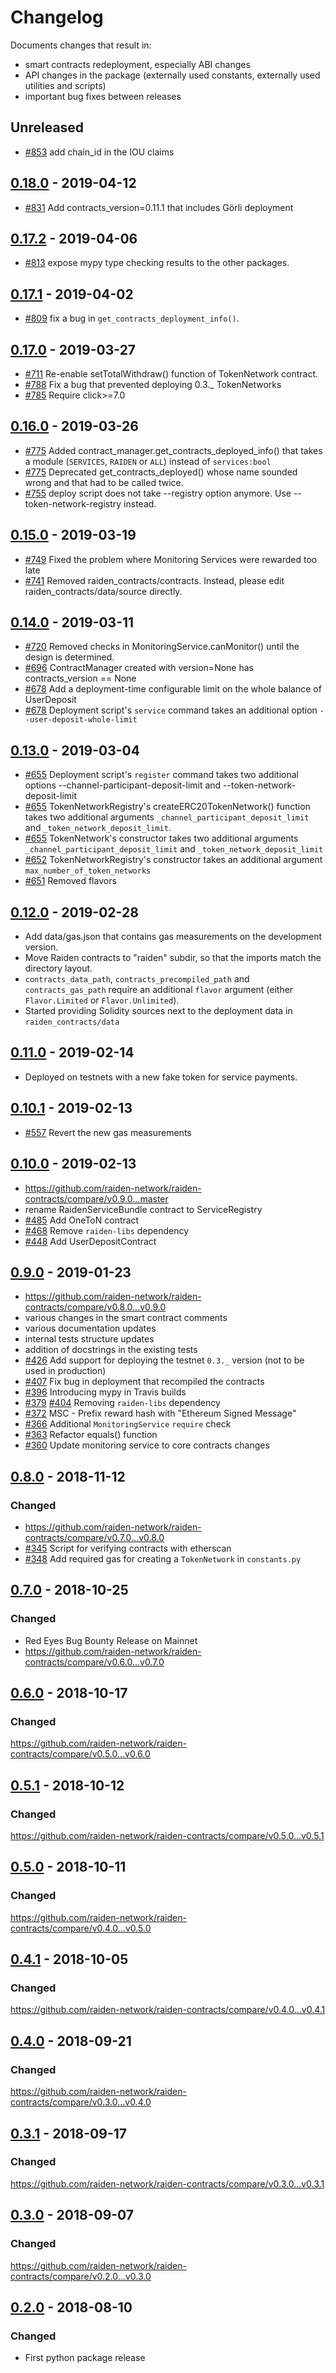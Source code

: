 # Changelog

Documents changes that result in:
- smart contracts redeployment, especially ABI changes
- API changes in the package (externally used constants, externally used utilities and scripts)
- important bug fixes between releases

## Unreleased

- [#853](https://github.com/raiden-network/raiden-contracts/pull/853) add chain_id in the IOU claims

## [0.18.0](https://github.com/raiden-network/raiden-contracts/releases/tag/v0.18.0) - 2019-04-12

- [#831](https://github.com/raiden-network/raiden-contracts/pull/831) Add contracts_version=0.11.1 that includes Görli deployment

## [0.17.2](https://github.com/raiden-network/raiden-contracts/releases/tag/v0.17.2) - 2019-04-06

- [#813](https://github.com/raiden-network/raiden-contracts/pull/813) expose mypy type checking results to the other packages.

## [0.17.1](https://github.com/raiden-network/raiden-contracts/releases/tag/v0.17.1) - 2019-04-02

- [#809](https://github.com/raiden-network/raiden-contracts/pull/809) fix a bug in `get_contracts_deployment_info()`.

## [0.17.0](https://github.com/raiden-network/raiden-contracts/releases/tag/v0.17.0) - 2019-03-27

- [#711](https://github.com/raiden-network/raiden-contracts/pull/711) Re-enable setTotalWithdraw() function of TokenNetwork contract.
- [#788](https://github.com/raiden-network/raiden-contracts/pull/788) Fix a bug that prevented deploying 0.3._ TokenNetworks
- [#785](https://github.com/raiden-network/raiden-contracts/pull/785) Require click>=7.0

## [0.16.0](https://github.com/raiden-network/raiden-contracts/releases/tag/v0.16.0) - 2019-03-26

- [#775](https://github.com/raiden-network/raiden-contracts/pull/775) Added contract_manager.get_contracts_deployed_info() that takes a module (`SERVICES`, `RAIDEN` or `ALL`) instead of `services:bool`
- [#775](https://github.com/raiden-network/raiden-contracts/pull/775) Deprecated get_contracts_deployed() whose name sounded wrong and that had to be called twice.
- [#755](https://github.com/raiden-network/raiden-contracts/pull/755) deploy script does not take --registry option anymore.  Use --token-network-registry instead.

## [0.15.0](https://github.com/raiden-network/raiden-contracts/releases/tag/v0.15.0) - 2019-03-19

- [#749](https://github.com/raiden-network/raiden-contracts/pull/749) Fixed the problem where Monitoring Services were rewarded too late
- [#741](https://github.com/raiden-network/raiden-contracts/pull/741) Removed raiden_contracts/contracts. Instead, please edit raiden_contracts/data/source directly.

## [0.14.0](https://github.com/raiden-network/raiden-contracts/releases/tag/v0.14.0) - 2019-03-11

- [#720](https://github.com/raiden-network/raiden-contracts/pull/720) Removed checks in MonitoringService.canMonitor() until the design is determined.
- [#696](https://github.com/raiden-network/raiden-contracts/pull/696) ContractManager created with version=None has contracts_version == None
- [#678](https://github.com/raiden-network/raiden-contracts/pull/678) Add a deployment-time configurable limit on the whole balance of UserDeposit
- [#678](https://github.com/raiden-network/raiden-contracts/pull/678) Deployment script's `service` command takes an additional option `--user-deposit-whole-limit`

## [0.13.0](https://github.com/raiden-network/raiden-contracts/releases/tag/v0.13.0) - 2019-03-04

- [#655](https://github.com/raiden-network/raiden-contracts/pull/655) Deployment script's `register` command takes two additional options --channel-participant-deposit-limit and --token-network-deposit-limit
- [#655](https://github.com/raiden-network/raiden-contracts/pull/655) TokenNetworkRegistry's createERC20TokenNetwork() function takes two additional arguments `_channel_participant_deposit_limit` and `_token_network_deposit_limit`.
- [#655](https://github.com/raiden-network/raiden-contracts/pull/655) TokenNetwork's constructor takes two additional arguments `_channel_participant_deposit_limit` and `_token_network_deposit_limit`
- [#652](https://github.com/raiden-network/raiden-contracts/pull/652) TokenNetworkRegistry's constructor takes an additional argument `max_number_of_token_networks`
- [#651](https://github.com/raiden-network/raiden-contracts/pull/651) Removed flavors

## [0.12.0](https://github.com/raiden-network/raiden-contracts/releases/tag/v0.12.0) - 2019-02-28

- Add data/gas.json that contains gas measurements on the development version.
- Move Raiden contracts to "raiden" subdir, so that the imports match the directory layout.
- `contracts_data_path`, `contracts_precompiled_path` and `contracts_gas_path` require an additional `flavor` argument (either `Flavor.Limited` or `Flavor.Unlimited`).
- Started providing Solidity sources next to the deployment data in `raiden_contracts/data`

## [0.11.0](https://github.com/raiden-network/raiden-contracts/releases/tag/v0.11.0) - 2019-02-14

- Deployed on testnets with a new fake token for service payments.

## [0.10.1](https://github.com/raiden-network/raiden-contracts/releases/tag/v0.10.1) - 2019-02-13

- [#557](https://github.com/raiden-network/raiden-contracts/pull/557) Revert the new gas measurements

## [0.10.0](https://github.com/raiden-network/raiden-contracts/releases/tag/v0.10.0) - 2019-02-13

- https://github.com/raiden-network/raiden-contracts/compare/v0.9.0...master
- rename RaidenServiceBundle contract to ServiceRegistry
- [#485](https://github.com/raiden-network/raiden-contracts/pull/485) Add OneToN contract
- [#468](https://github.com/raiden-network/raiden-contracts/pull/468) Remove `raiden-libs` dependency
- [#448](https://github.com/raiden-network/raiden-contracts/pull/448) Add UserDepositContract

## [0.9.0](https://github.com/raiden-network/raiden-contracts/releases/tag/v0.9.0) - 2019-01-23

- https://github.com/raiden-network/raiden-contracts/compare/v0.8.0...v0.9.0
- various changes in the smart contract comments
- various documentation updates
- internal tests structure updates
- addition of docstrings in the existing tests
- [#426](https://github.com/raiden-network/raiden-contracts/pull/426) Add support for deploying the testnet `0.3._` version (not to be used in production)
- [#407](https://github.com/raiden-network/raiden-contracts/pull/407) Fix bug in deployment that recompiled the contracts
- [#396](https://github.com/raiden-network/raiden-contracts/pull/396) Introducing mypy in Travis builds
- [#379](https://github.com/raiden-network/raiden-contracts/pull/379) [#404](https://github.com/raiden-network/raiden-contracts/pull/404) Removing `raiden-libs` dependency
- [#372](https://github.com/raiden-network/raiden-contracts/pull/372) MSC - Prefix reward hash with "Ethereum Signed Message"
- [#366](https://github.com/raiden-network/raiden-contracts/pull/366) Additional `MonitoringService` `require` check
- [#363](https://github.com/raiden-network/raiden-contracts/pull/363) Refactor equals() function
- [#360](https://github.com/raiden-network/raiden-contracts/pull/360) Update monitoring service to core contracts changes

## [0.8.0](https://github.com/raiden-network/raiden-contracts/releases/tag/v0.8.0) - 2018-11-12

### Changed

- https://github.com/raiden-network/raiden-contracts/compare/v0.7.0...v0.8.0
- [#345](https://github.com/raiden-network/raiden-contracts/pull/345) Script for verifying contracts with etherscan
- [#348](https://github.com/raiden-network/raiden-contracts/pull/348) Add required gas for creating a `TokenNetwork` in `constants.py`

## [0.7.0](https://github.com/raiden-network/raiden-contracts/releases/tag/v0.7.0) - 2018-10-25

### Changed

- Red Eyes Bug Bounty Release on Mainnet
- https://github.com/raiden-network/raiden-contracts/compare/v0.6.0...v0.7.0

## [0.6.0](https://github.com/raiden-network/raiden-contracts/releases/tag/v0.6.0) - 2018-10-17

### Changed

https://github.com/raiden-network/raiden-contracts/compare/v0.5.0...v0.6.0

## [0.5.1](https://github.com/raiden-network/raiden-contracts/releases/tag/v0.5.1) - 2018-10-12

### Changed

https://github.com/raiden-network/raiden-contracts/compare/v0.5.0...v0.5.1

## [0.5.0](https://github.com/raiden-network/raiden-contracts/releases/tag/v0.5.0) - 2018-10-11

### Changed

https://github.com/raiden-network/raiden-contracts/compare/v0.4.0...v0.5.0

## [0.4.1](https://github.com/raiden-network/raiden-contracts/releases/tag/v0.4.1) - 2018-10-05

### Changed

https://github.com/raiden-network/raiden-contracts/compare/v0.4.0...v0.4.1

## [0.4.0](https://github.com/raiden-network/raiden-contracts/releases/tag/v0.4.0) - 2018-09-21

### Changed

https://github.com/raiden-network/raiden-contracts/compare/v0.3.0...v0.4.0

## [0.3.1](https://github.com/raiden-network/raiden-contracts/releases/tag/v0.3.1) - 2018-09-17

### Changed

https://github.com/raiden-network/raiden-contracts/compare/v0.3.0...v0.3.1

## [0.3.0](https://github.com/raiden-network/raiden-contracts/releases/tag/v0.3.0) - 2018-09-07

### Changed

https://github.com/raiden-network/raiden-contracts/compare/v0.2.0...v0.3.0

## [0.2.0](https://github.com/raiden-network/raiden-contracts/releases/tag/v0.2.0) - 2018-08-10

### Changed

- First python package release
